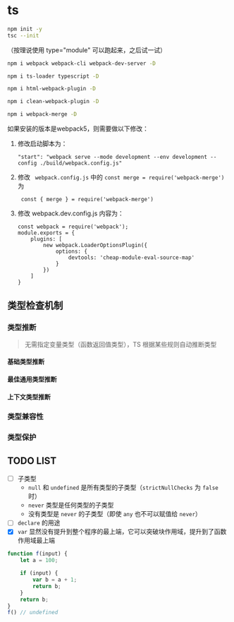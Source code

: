 # ts

```bash
npm init -y
tsc --init
```

（按理说使用 type="module" 可以跑起来，之后试一试）

```bash
npm i webpack webpack-cli webpack-dev-server -D
```

```bash
npm i ts-loader typescript -D
```

```bash
npm i html-webpack-plugin -D
```

```bash
npm i clean-webpack-plugin -D
```

```bash
npm i webpack-merge -D
```

如果安装的版本是webpack5，则需要做以下修改：

1. 修改启动脚本为：

   ```
   "start": "webpack serve --mode development --env development --config ./build/webpack.config.js" 
   ```

2. 修改 ` webpack.config.js` 中的 `const merge = require('webpack-merge')` 为

   ```
    const { merge } = require('webpack-merge') 
   ```

3. 修改 webpack.dev.config.js 内容为：

   ```
   const webpack = require('webpack');
   module.exports = {
       plugins: [
           new webpack.LoaderOptionsPlugin({
               options: {
                   devtools: 'cheap-module-eval-source-map'
               }
           })
       ]
   }
   ```

## 类型检查机制

### 类型推断

> 无需指定变量类型（函数返回值类型），TS 根据某些规则自动推断类型

#### 基础类型推断

#### 最佳通用类型推断

#### 上下文类型推断

### 类型兼容性

### 类型保护

## TODO LIST

- [ ] 子类型
  - `null` 和 `undefined` 是所有类型的子类型（`strictNullChecks` 为 `false` 时）
  - `never` 类型是任何类型的子类型
  - 没有类型是 `never` 的子类型（即使 `any` 也不可以赋值给 `never`）
- [ ] `declare` 的用途
- [x] `var` 显然没有提升到整个程序的最上端，它可以突破块作用域，提升到了函数作用域最上端
```js
function f(input) {
    let a = 100;

    if (input) {
        var b = a + 1;
        return b;
    }
    return b;
}
f() // undefined
```